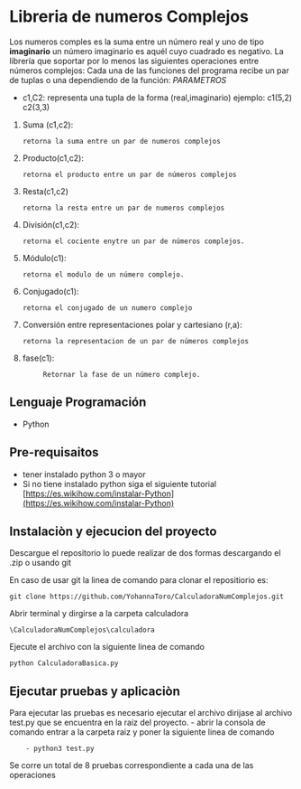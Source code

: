 ﻿# Libreria de numeros Complejos


Los numeros comples es la suma entre un número real y uno de tipo **imaginario**  un número imaginario es aquél cuyo cuadrado es negativo.
La librería que soportar por lo menos las siguientes operaciones entre números complejos:
Cada una de las funciones del programa recibe un par de tuplas o una dependiendo de la función:
*PARAMETROS*

* c1,C2: representa una tupla de la forma (real,imaginario)	ejemplo: c1(5,2) c2(3,3)

1.  Suma (c1,c2): 

		retorna la suma entre un par de numeros complejos
2.  Producto(c1,c2): 

		retorna el producto entre un par de números complejos

	
4.  Resta(c1,c2)

		retorna la resta entre un par de numeros complejos
5.  División(c1,c2):

		retorna el cociente enytre un par de números complejos.
	
	
6.  Módulo(c1): 

		retorna el modulo de un número complejo.
	
7.  Conjugado(c1):

		retorna el conjugado de un numero complejo

8.  Conversión entre representaciones polar y cartesiano (r,a): 

		retorna la representacion de un par de números complejos


9. fase(c1): 

			Retornar la fase de un número complejo.


## Lenguaje Programación
* Python
## Pre-requisaitos
* tener instalado python 3 o mayor
* Si no tiene instalado python siga el siguiente tutorial [https://es.wikihow.com/instalar-Python](https://es.wikihow.com/instalar-Python)
## Instalaciòn y ejecucion del proyecto
Descargue el repositorio lo puede realizar de dos formas descargando el .zip o usando git 

En caso de usar git la linea de comando para clonar el repositiorio es:

```
git clone https://github.com/YohannaToro/CalculadoraNumComplejos.git
```

Abrir terminal y dirgirse a la carpeta calculadora

```
\CalculadoraNumComplejos\calculadora
```
Ejecute el archivo con la siguiente linea de comando

```
python CalculadoraBasica.py
```

##  Ejecutar pruebas y aplicaciòn
Para ejecutar las pruebas es necesario ejecutar el archivo dirijase al archivo test.py que se encuentra en la raiz del proyecto.
	- abrir la consola de comando entrar a la carpeta raiz y poner la siguiente linea de comando
	
		- python3 test.py
Se corre un total de 8 pruebas correspondiente a cada una de las operaciones

